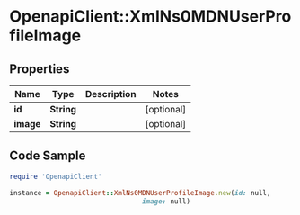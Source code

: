 # OpenapiClient::XmlNs0MDNUserProfileImage

## Properties

Name | Type | Description | Notes
------------ | ------------- | ------------- | -------------
**id** | **String** |  | [optional] 
**image** | **String** |  | [optional] 

## Code Sample

```ruby
require 'OpenapiClient'

instance = OpenapiClient::XmlNs0MDNUserProfileImage.new(id: null,
                                 image: null)
```


